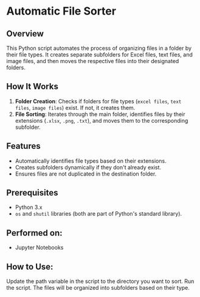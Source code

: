 # Automatic File Sorter

## Overview
This Python script automates the process of organizing files in a folder by their file types. It creates separate subfolders for Excel files, text files, and image files, and then moves the respective files into their designated folders.

## How It Works
1. **Folder Creation**: Checks if folders for file types (`excel files`, `text files`, `image files`) exist. If not, it creates them.
2. **File Sorting**: Iterates through the main folder, identifies files by their extensions (`.xlsx`, `.png`, `.txt`), and moves them to the corresponding subfolder.

## Features
- Automatically identifies file types based on their extensions.
- Creates subfolders dynamically if they don't already exist.
- Ensures files are not duplicated in the destination folder.

## Prerequisites
- Python 3.x
- `os` and `shutil` libraries (both are part of Python's standard library).

## Performed on:
- Jupyter Notebooks

## How to Use:
Update the path variable in the script to the directory you want to sort.
Run the script.
The files will be organized into subfolders based on their type.

